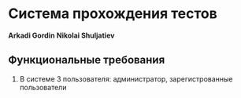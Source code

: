 # Система прохождения тестов

**Arkadi Gordin**
**Nikolai Shuljatiev**

## Функциональные требования

1. В системе 3 пользователя: администратор, зарегистрованные пользователи

